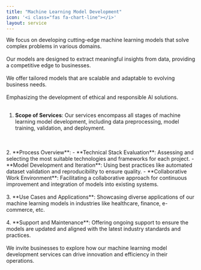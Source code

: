 ```yaml
---
title: "Machine Learning Model Development"
icon: '<i class="fas fa-chart-line"></i>'
layout: service
---
```


We focus on developing cutting-edge machine learning models that solve complex problems in various domains.
<br/>
<br/>
Our models are designed to extract meaningful insights from data, providing a competitive edge to businesses.
<br/>
<br/>
We offer tailored models that are scalable and adaptable to evolving business needs.
<br/>
<br/>
Emphasizing the development of ethical and responsible AI solutions.
<br/>
<br/>
1. **Scope of Services**: Our services encompass all stages of machine learning model development, including data preprocessing, model training, validation, and deployment.
<br/>
<br/>
2. **Process Overview**:
   - **Technical Stack Evaluation**: Assessing and selecting the most suitable technologies and frameworks for each project.
   - **Model Development and Iteration**: Using best practices like automated dataset validation and reproducibility to ensure quality.
   - **Collaborative Work Environment**: Facilitating a collaborative approach for continuous improvement and integration of models into existing systems.
<br/>
<br/>
3. **Use Cases and Applications**: Showcasing diverse applications of our machine learning models in industries like healthcare, finance, e-commerce, etc.
<br/>
<br/>
4. **Support and Maintenance**: Offering ongoing support to ensure the models are updated and aligned with the latest industry standards and practices.
<br/>
<br/>
We invite businesses to explore how our machine learning model development services can drive innovation and efficiency in their operations.
